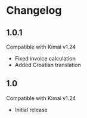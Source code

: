 # Changelog
## 1.0.1
Compatible with Kimai v1.24
- Fixed invoice calculation
- Added Croatian translation

## 1.0
Compatible with Kimai v1.24
- Initial release
